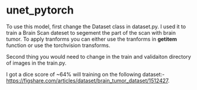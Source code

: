 # unet_pytorch

To use this model, first change the Dataset class in dataset.py.
I used it to train a Brain Scan dateset to segement the part of the scan with brain tumor.
To apply tranforms you can either use the tranforms in __getitem__ function or use the torchvision transforms.

Second thing you would need to change in the train and validaiton directory of images in the train.py.

I got a dice score of ~64% will training on the following dataset:- https://figshare.com/articles/dataset/brain_tumor_dataset/1512427.
